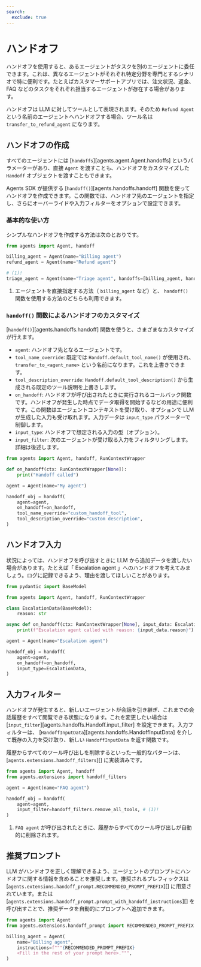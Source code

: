 ```yaml
---
search:
  exclude: true
---
```

# ハンドオフ

ハンドオフを使用すると、あるエージェントがタスクを別のエージェントに委任できます。これは、異なるエージェントがそれぞれ特定分野を専門とするシナリオで特に便利です。たとえばカスタマーサポートアプリでは、注文状況、返金、FAQ などのタスクをそれぞれ担当するエージェントが存在する場合があります。

ハンドオフは LLM に対してツールとして表現されます。そのため `Refund Agent` という名前のエージェントへハンドオフする場合、ツール名は `transfer_to_refund_agent` になります。

## ハンドオフの作成

すべてのエージェントには [`handoffs`][agents.agent.Agent.handoffs] というパラメーターがあり、直接 `Agent` を渡すことも、ハンドオフをカスタマイズした `Handoff` オブジェクトを渡すこともできます。

 Agents SDK が提供する [`handoff()`][agents.handoffs.handoff] 関数を使ってハンドオフを作成できます。この関数では、ハンドオフ先のエージェントを指定し、さらにオーバーライドや入力フィルターをオプションで設定できます。

### 基本的な使い方

シンプルなハンドオフを作成する方法は次のとおりです。

```python
from agents import Agent, handoff

billing_agent = Agent(name="Billing agent")
refund_agent = Agent(name="Refund agent")

# (1)!
triage_agent = Agent(name="Triage agent", handoffs=[billing_agent, handoff(refund_agent)])
```

1. エージェントを直接指定する方法（ `billing_agent` など）と、 `handoff()` 関数を使用する方法のどちらも利用できます。

### `handoff()` 関数によるハンドオフのカスタマイズ

 [`handoff()`][agents.handoffs.handoff] 関数を使うと、さまざまなカスタマイズが行えます。

-   `agent`: ハンドオフ先となるエージェントです。
-   `tool_name_override`: 既定では `Handoff.default_tool_name()` が使用され、`transfer_to_<agent_name>` という名前になります。これを上書きできます。
-   `tool_description_override`: `Handoff.default_tool_description()` から生成される既定のツール説明を上書きします。
-   `on_handoff`: ハンドオフが呼び出されたときに実行されるコールバック関数です。ハンドオフが発生した時点でデータ取得を開始するなどの用途に便利です。この関数はエージェントコンテキストを受け取り、オプションで LLM が生成した入力も受け取れます。入力データは `input_type` パラメーターで制御します。
-   `input_type`: ハンドオフで想定される入力の型（オプション）。
-   `input_filter`: 次のエージェントが受け取る入力をフィルタリングします。詳細は後述します。

```python
from agents import Agent, handoff, RunContextWrapper

def on_handoff(ctx: RunContextWrapper[None]):
    print("Handoff called")

agent = Agent(name="My agent")

handoff_obj = handoff(
    agent=agent,
    on_handoff=on_handoff,
    tool_name_override="custom_handoff_tool",
    tool_description_override="Custom description",
)
```

## ハンドオフ入力

状況によっては、ハンドオフを呼び出すときに LLM から追加データを渡したい場合があります。たとえば「 Escalation agent 」へのハンドオフを考えてみましょう。ログに記録できるよう、理由を渡してほしいことがあります。

```python
from pydantic import BaseModel

from agents import Agent, handoff, RunContextWrapper

class EscalationData(BaseModel):
    reason: str

async def on_handoff(ctx: RunContextWrapper[None], input_data: EscalationData):
    print(f"Escalation agent called with reason: {input_data.reason}")

agent = Agent(name="Escalation agent")

handoff_obj = handoff(
    agent=agent,
    on_handoff=on_handoff,
    input_type=EscalationData,
)
```

## 入力フィルター

ハンドオフが発生すると、新しいエージェントが会話を引き継ぎ、これまでの会話履歴をすべて閲覧できる状態になります。これを変更したい場合は [`input_filter`][agents.handoffs.Handoff.input_filter] を設定できます。入力フィルターは、 [`HandoffInputData`][agents.handoffs.HandoffInputData] を介して既存の入力を受け取り、新しい `HandoffInputData` を返す関数です。

履歴からすべてのツール呼び出しを削除するといった一般的なパターンは、 [`agents.extensions.handoff_filters`][] に実装済みです。

```python
from agents import Agent, handoff
from agents.extensions import handoff_filters

agent = Agent(name="FAQ agent")

handoff_obj = handoff(
    agent=agent,
    input_filter=handoff_filters.remove_all_tools, # (1)!
)
```

1. `FAQ agent` が呼び出されたときに、履歴からすべてのツール呼び出しが自動的に削除されます。

## 推奨プロンプト

LLM がハンドオフを正しく理解できるよう、エージェントのプロンプトにハンドオフに関する情報を含めることを推奨します。推奨されるプレフィックスは [`agents.extensions.handoff_prompt.RECOMMENDED_PROMPT_PREFIX`][] に用意されています。または [`agents.extensions.handoff_prompt.prompt_with_handoff_instructions`][] を呼び出すことで、推奨データを自動的にプロンプトへ追加できます。

```python
from agents import Agent
from agents.extensions.handoff_prompt import RECOMMENDED_PROMPT_PREFIX

billing_agent = Agent(
    name="Billing agent",
    instructions=f"""{RECOMMENDED_PROMPT_PREFIX}
    <Fill in the rest of your prompt here>.""",
)
```